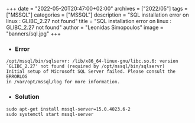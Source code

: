 +++
date = "2022-05-20T20:47:00+02:00"
archives = ["2022/05"]
tags = ["MSSQL"]
categories = ["MSSQL"]
description = "SQL installation error on linux : GLIBC_2.27 not found"
title = "SQL installation error on linux : GLIBC_2.27 not found"
author = "Leonidas Simopoulos"
image = "banners/sql.jpg"
+++


* ### Error

```
/opt/mssql/bin/sqlservr: /lib/x86_64-linux-gnu/libc.so.6: version `GLIBC_2.27' not found (required by /opt/mssql/bin/sqlservr)
Initial setup of Microsoft SQL Server failed. Please consult the ERRORLOG
in /var/opt/mssql/log for more information.
```

* ### Solution

```
sudo apt-get install mssql-server=15.0.4023.6-2   
sudo systemctl start mssql-server 
```
